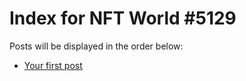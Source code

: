 # Index for NFT World #5129
Posts will be displayed in the order below:

- [Your first post](./001-first.md)

